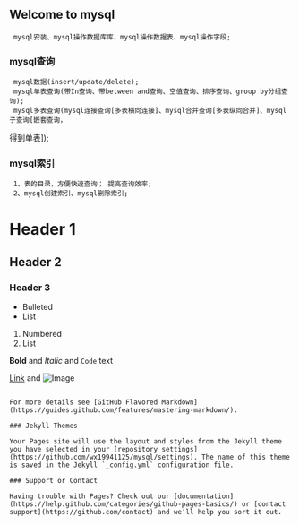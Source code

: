 ## Welcome to mysql
     
     mysql安装、mysql操作数据库库、mysql操作数据表、mysql操作字段;

### mysql查询
     
     mysql数据(insert/update/delete);
     mysql单表查询(带In查询、带between and查询、空值查询、排序查询、group by分组查询);
     mysql多表查询(mysql连接查询[多表横向连接]、mysql合并查询[多表纵向合并]、mysql子查询[嵌套查询，
得到单表]);
  
### mysql索引
  
     1、表的目录，方便快速查询； 提高查询效率;  
     2、mysql创建索引、mysql删除索引;

# Header 1
## Header 2
### Header 3

- Bulleted
- List

1. Numbered
2. List

**Bold** and _Italic_ and `Code` text

[Link](url) and ![Image](src)
```

For more details see [GitHub Flavored Markdown](https://guides.github.com/features/mastering-markdown/).

### Jekyll Themes

Your Pages site will use the layout and styles from the Jekyll theme you have selected in your [repository settings](https://github.com/wx19941125/mysql/settings). The name of this theme is saved in the Jekyll `_config.yml` configuration file.

### Support or Contact

Having trouble with Pages? Check out our [documentation](https://help.github.com/categories/github-pages-basics/) or [contact support](https://github.com/contact) and we’ll help you sort it out.
